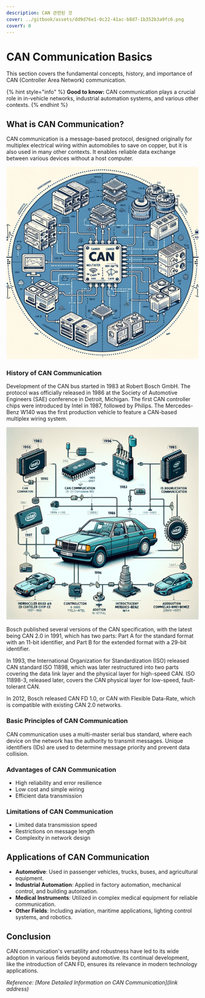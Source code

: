 ```yaml
---
description: CAN 관련된 것
cover: ../gitbook/assets/dd9d76e1-0c22-41ac-b8d7-1b352b3a9fc6.png
coverY: 0
---
```


# CAN Communication Basics

This section covers the fundamental concepts, history, and importance of CAN (Controller Area Network) communication.

{% hint style="info" %}
**Good to know:** CAN communication plays a crucial role in in-vehicle networks, industrial automation systems, and various other contexts.
{% endhint %}

## What is CAN Communication?

CAN communication is a message-based protocol, designed originally for multiplex electrical wiring within automobiles to save on copper, but it is also used in many other contexts. It enables reliable data exchange between various devices without a host computer.

![What is CAN Communication](../gitbook/assets/What_CAN.png)

### History of CAN Communication

Development of the CAN bus started in 1983 at Robert Bosch GmbH. The protocol was officially released in 1986 at the Society of Automotive Engineers (SAE) conference in Detroit, Michigan. The first CAN controller chips were introduced by Intel in 1987, followed by Philips. The Mercedes-Benz W140 was the first production vehicle to feature a CAN-based multiplex wiring system.

![History of CAN Communication](../gitbook/assets/History_CAN.png)

Bosch published several versions of the CAN specification, with the latest being CAN 2.0 in 1991, which has two parts: Part A for the standard format with an 11-bit identifier, and Part B for the extended format with a 29-bit identifier.

In 1993, the International Organization for Standardization (ISO) released CAN standard ISO 11898, which was later restructured into two parts covering the data link layer and the physical layer for high-speed CAN. ISO 11898-3, released later, covers the CAN physical layer for low-speed, fault-tolerant CAN.

In 2012, Bosch released CAN FD 1.0, or CAN with Flexible Data-Rate, which is compatible with existing CAN 2.0 networks.

### Basic Principles of CAN Communication

CAN communication uses a multi-master serial bus standard, where each device on the network has the authority to transmit messages. Unique identifiers (IDs) are used to determine message priority and prevent data collision.

### Advantages of CAN Communication

- High reliability and error resilience
- Low cost and simple wiring
- Efficient data transmission

### Limitations of CAN Communication

- Limited data transmission speed
- Restrictions on message length
- Complexity in network design

## Applications of CAN Communication

- **Automotive**: Used in passenger vehicles, trucks, buses, and agricultural equipment.
- **Industrial Automation**: Applied in factory automation, mechanical control, and building automation.
- **Medical Instruments**: Utilized in complex medical equipment for reliable communication.
- **Other Fields**: Including aviation, maritime applications, lighting control systems, and robotics.

## Conclusion

CAN communication's versatility and robustness have led to its wide adoption in various fields beyond automotive. Its continual development, like the introduction of CAN FD, ensures its relevance in modern technology applications.

_Reference: [More Detailed Information on CAN Communication](link address)_

